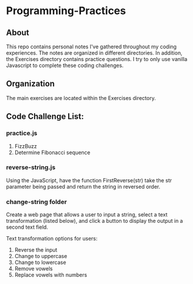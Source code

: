 # Programming-Practices

## About
This repo contains personal notes I've gathered throughout my coding experiences.  The notes are organized in different directories.  In addition, the Exercises directory contains practice questions.  I try to only use vanilla Javascript to complete these coding challenges.

## Organization
The main exercises are located within the Exercises directory.

## Code Challenge List:

### practice.js
 1. FizzBuzz
 2. Determine Fibonacci sequence

### reverse-string.js
Using the JavaScript, have the function FirstReverse(str) take the str parameter
being passed and return the string in reversed order.

### change-string folder
Create a web page that allows a user to input a string, select a text transformation (listed below), and click a button to display the output in a second text field.

Text transformation options for users:
1. Reverse the input
2. Change to uppercase
3. Change to lowercase
4. Remove vowels
5. Replace vowels with numbers
